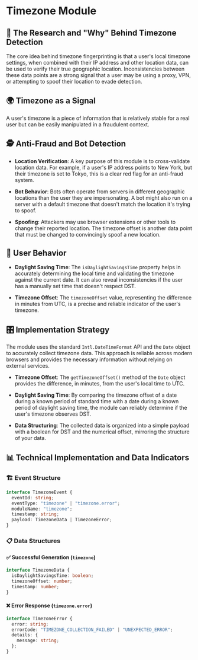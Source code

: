 # Timezone Module

## 🔬 The Research and "Why" Behind Timezone Detection

The core idea behind timezone fingerprinting is that a user's local timezone settings, when combined with their IP address and other location data, can be used to verify their true geographic location. Inconsistencies between these data points are a strong signal that a user may be using a proxy, VPN, or attempting to spoof their location to evade detection.

## 🌍 Timezone as a Signal

A user's timezone is a piece of information that is relatively stable for a real user but can be easily manipulated in a fraudulent context.

## 🕵️ Anti-Fraud and Bot Detection

- **Location Verification**: A key purpose of this module is to cross-validate location data. For example, if a user's IP address points to New York, but their timezone is set to Tokyo, this is a clear red flag for an anti-fraud system.

- **Bot Behavior**: Bots often operate from servers in different geographic locations than the user they are impersonating. A bot might also run on a server with a default timezone that doesn't match the location it's trying to spoof.

- **Spoofing**: Attackers may use browser extensions or other tools to change their reported location. The timezone offset is another data point that must be changed to convincingly spoof a new location.

## 👥 User Behavior

- **Daylight Saving Time**: The `isDaylightSavingsTime` property helps in accurately determining the local time and validating the timezone against the current date. It can also reveal inconsistencies if the user has a manually set time that doesn't respect DST.

- **Timezone Offset**: The `timezoneOffset` value, representing the difference in minutes from UTC, is a precise and reliable indicator of the user's timezone.

## 🎛️ Implementation Strategy

The module uses the standard `Intl.DateTimeFormat` API and the `Date` object to accurately collect timezone data. This approach is reliable across modern browsers and provides the necessary information without relying on external services.

- **Timezone Offset**: The `getTimezoneOffset()` method of the `Date` object provides the difference, in minutes, from the user's local time to UTC.

- **Daylight Saving Time**: By comparing the timezone offset of a date during a known period of standard time with a date during a known period of daylight saving time, the module can reliably determine if the user's timezone observes DST.

- **Data Structuring**: The collected data is organized into a simple payload with a boolean for DST and the numerical offset, mirroring the structure of your data.

## 📊 Technical Implementation and Data Indicators

### 🏗️ Event Structure

```typescript
interface TimezoneEvent {
  eventId: string;
  eventType: "timezone" | "timezone.error";
  moduleName: "timezone";
  timestamp: string;
  payload: TimezoneData | TimezoneError;
}
```

### 📋 Data Structures

#### ✅ Successful Generation (`timezone`)

```typescript
interface TimezoneData {
  isDaylightSavingsTime: boolean;
  timezoneOffset: number;
  timestamp: number;
}
```

#### ❌ Error Response (`timezone.error`)

```typescript
interface TimezoneError {
  error: string;
  errorCode: "TIMEZONE_COLLECTION_FAILED" | "UNEXPECTED_ERROR";
  details: {
    message: string;
  };
}
```

